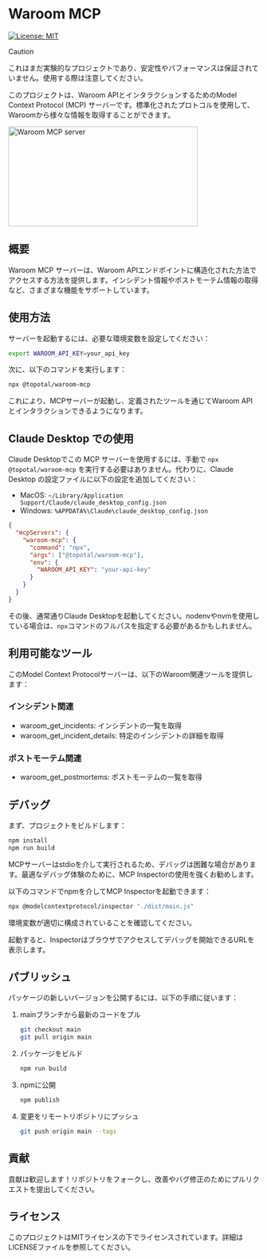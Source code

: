 # Waroom MCP

[![License: MIT](https://img.shields.io/badge/License-MIT-yellow.svg)](https://opensource.org/licenses/MIT)

> [!CAUTION]
> これはまだ実験的なプロジェクトであり、安定性やパフォーマンスは保証されていません。使用する際は注意してください。

このプロジェクトは、Waroom APIとインタラクションするためのModel Context Protocol (MCP) サーバーです。標準化されたプロトコルを使用して、Waroomから様々な情報を取得することができます。

<a href="https://glama.ai/mcp/servers/@topotal/waroom-mcp">
  <img width="380" height="200" src="https://glama.ai/mcp/servers/@topotal/waroom-mcp/badge" alt="Waroom MCP server" />
</a>

## 概要

Waroom MCP サーバーは、Waroom APIエンドポイントに構造化された方法でアクセスする方法を提供します。インシデント情報やポストモーテム情報の取得など、さまざまな機能をサポートしています。

## 使用方法

サーバーを起動するには、必要な環境変数を設定してください：

```bash
export WAROOM_API_KEY=your_api_key
```

次に、以下のコマンドを実行します：

```bash
npx @topotal/waroom-mcp
```

これにより、MCPサーバーが起動し、定義されたツールを通じてWaroom APIとインタラクションできるようになります。

## Claude Desktop での使用

Claude Desktopでこの MCP サーバーを使用するには、手動で `npx @topotal/waroom-mcp` を実行する必要はありません。代わりに、Claude Desktop の設定ファイルに以下の設定を追加してください：

- MacOS: `~/Library/Application Support/Claude/claude_desktop_config.json`
- Windows: `%APPDATA%\Claude\claude_desktop_config.json`

```json
{
  "mcpServers": {
    "waroom-mcp": {
      "command": "npx",
      "args": ["@topotal/waroom-mcp"],
      "env": {
        "WAROOM_API_KEY": "your-api-key"
      }
    }
  }
}
```

その後、通常通りClaude Desktopを起動してください。nodenvやnvmを使用している場合は、`npx`コマンドのフルパスを指定する必要があるかもしれません。

## 利用可能なツール

このModel Context Protocolサーバーは、以下のWaroom関連ツールを提供します：

### インシデント関連
- waroom_get_incidents: インシデントの一覧を取得
- waroom_get_incident_details: 特定のインシデントの詳細を取得

### ポストモーテム関連
- waroom_get_postmortems: ポストモーテムの一覧を取得

## デバッグ

まず、プロジェクトをビルドします：

```bash
npm install
npm run build
```

MCPサーバーはstdioを介して実行されるため、デバッグは困難な場合があります。最適なデバッグ体験のために、MCP Inspectorの使用を強くお勧めします。

以下のコマンドでnpmを介してMCP Inspectorを起動できます：

```bash
npx @modelcontextprotocol/inspector "./dist/main.js"
```

環境変数が適切に構成されていることを確認してください。

起動すると、Inspectorはブラウザでアクセスしてデバッグを開始できるURLを表示します。

## パブリッシュ

パッケージの新しいバージョンを公開するには、以下の手順に従います：

1. mainブランチから最新のコードをプル
   ```bash
   git checkout main
   git pull origin main
   ```

2. パッケージをビルド
   ```bash
   npm run build
   ```

3. npmに公開
   ```bash
   npm publish
   ```

4. 変更をリモートリポジトリにプッシュ
   ```bash
   git push origin main --tags
   ```

## 貢献

貢献は歓迎します！リポジトリをフォークし、改善やバグ修正のためにプルリクエストを提出してください。

## ライセンス

このプロジェクトはMITライセンスの下でライセンスされています。詳細はLICENSEファイルを参照してください。